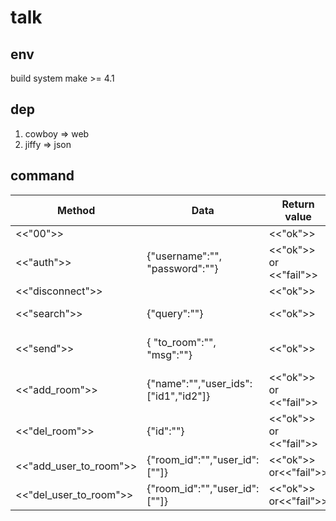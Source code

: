 # talk

## env
build system
make >= 4.1

## dep
1. cowboy => web
2. jiffy => json

## command

| Method | Data | Return value | Action |
| ------| ------ | ------ | ------ |
| <<"00">> | | <<"ok">> | heartbeat | 
| <<"auth">> | {"username":"", "password":""} | <<"ok">> or <<"fail">> | auth |
| <<"disconnect">> | | <<"ok">> | disconnect |
| <<"search">> | {"query":""} | <<"ok">> | search user |
| <<"send">> | { "to_room":"", "msg":""} | <<"ok">> | send msg to group member |
| <<"add_room">> | {"name":"","user_ids":["id1","id2"]} | <<"ok">> or <<"fail">> | create a chat room |
| <<"del_room">> | {"id":""} | <<"ok">> or <<"fail">> | delete a chat room |
| <<"add_user_to_room">> | {"room_id":"","user_id":[""]} | <<"ok">> or<<"fail">>| add user to room |
| <<"del_user_to_room">> | {"room_id":"","user_id":[""]} | <<"ok">> or<<"fail">>| del user to room |
